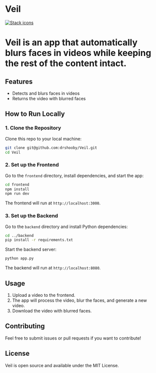 # Veil

[![Stack icons](https://skillicons.dev/icons?i=ts,next,flask,python,opencv)](https://skillicons.dev)

# Veil is an app that automatically blurs faces in videos while keeping the rest of the content intact.

## Features
- Detects and blurs faces in videos
- Returns the video with blurred faces

## How to Run Locally

### 1. Clone the Repository
Clone this repo to your local machine:
```bash
git clone git@github.com:drshooby/Veil.git
cd Veil
```

### 2. Set up the Frontend
Go to the `frontend` directory, install dependencies, and start the app:
```bash
cd frontend
npm install
npm run dev
```
The frontend will run at `http://localhost:3000`.

### 3. Set up the Backend
Go to the `backend` directory and install Python dependencies:
```bash
cd ../backend
pip install -r requirements.txt
```

Start the backend server:
```bash
python app.py
```
The backend will run at `http://localhost:8080`.

## Usage
1. Upload a video to the frontend.
2. The app will process the video, blur the faces, and generate a new video.
3. Download the video with blurred faces.

## Contributing
Feel free to submit issues or pull requests if you want to contribute!

## License
Veil is open source and available under the MIT License.
